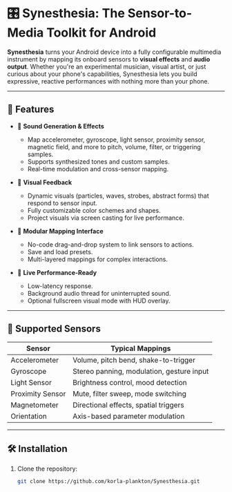 # 🎛️ Synesthesia: The Sensor-to-Media Toolkit for Android

**Synesthesia** turns your Android device into a fully configurable multimedia instrument by mapping its onboard sensors to **visual effects** and **audio output**. Whether you're an experimental musician, visual artist, or just curious about your phone's capabilities, Synesthesia lets you build expressive, reactive performances with nothing more than your phone.

---

## 🚀 Features

- 🎵 **Sound Generation & Effects**
  - Map accelerometer, gyroscope, light sensor, proximity sensor, magnetic field, and more to pitch, volume, filter, or triggering samples.
  - Supports synthesized tones and custom samples.
  - Real-time modulation and cross-sensor mapping.

- 🎨 **Visual Feedback**
  - Dynamic visuals (particles, waves, strobes, abstract forms) that respond to sensor input.
  - Fully customizable color schemes and shapes.
  - Project visuals via screen casting for live performance.

- 🧩 **Modular Mapping Interface**
  - No-code drag-and-drop system to link sensors to actions.
  - Save and load presets.
  - Multi-layered mappings for complex interactions.

- 🔄 **Live Performance-Ready**
  - Low-latency response.
  - Background audio thread for uninterrupted sound.
  - Optional fullscreen visual mode with HUD overlay.

---

## 📱 Supported Sensors

| Sensor             | Typical Mappings                          |
|--------------------|--------------------------------------------|
| Accelerometer      | Volume, pitch bend, shake-to-trigger       |
| Gyroscope          | Stereo panning, modulation, gesture input  |
| Light Sensor       | Brightness control, mood detection         |
| Proximity Sensor   | Mute, filter sweep, mode switching         |
| Magnetometer       | Directional effects, spatial triggers      |
| Orientation        | Axis-based parameter modulation            |

---

## 🛠️ Installation

1. Clone the repository:
   ```bash
   git clone https://github.com/korla-plankton/Synesthesia.git
